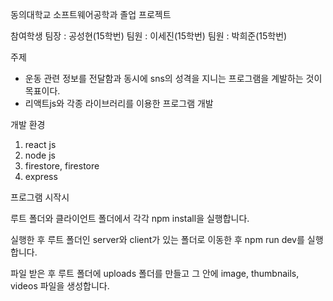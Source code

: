 동의대학교 소프트웨어공학과 졸업 프로젝트

참여학생
팀장 : 공성현(15학번)
팀원 : 이세진(15학번)
팀원 : 박희준(15학번)

주제
- 운동 관련 정보를 전달함과 동시에 sns의 성격을 지니는 프로그램을 계발하는 것이 목표이다.
- 리액트js와 각종 라이브러리를 이용한 프로그램 개발

개발 환경
1. react js
2. node js
3. firestore, firestore
4. express


프로그램 시작시 

루트 폴더와 클라이언트 폴더에서 각각 npm install을 실행합니다.

실행한 후 루트 폴더인 server와 client가 있는 폴더로 이동한 후 npm run dev를 실행합니다.

파일 받은 후 루트 폴더에 uploads 폴더를 만들고 그 안에 image, thumbnails, videos 파일을 생성합니다.

